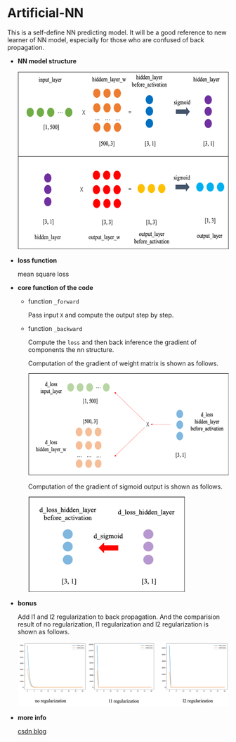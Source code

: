 # Artificial-NN

This is a self-define NN predicting model. It will be a good reference to new learner of NN model, especially for those who are confused of back propagation.

- **NN model structure**

    <div align=left><img width="600" height="405" src="https://github.com/gmlyytt-YANG/img-repo/blob/master/csdn/%E9%97%A8%E5%A4%96%E6%B1%89%E5%85%A5%E9%97%A8DL%20--%20%E7%A5%9E%E7%BB%8F%E7%BD%91%E7%BB%9C%E6%8E%A8%E5%AF%BC%E5%8F%8Apython%E5%AE%9E%E7%8E%B0/nn_plot.png"/></div>
    
- **loss function**

    mean square loss 
    

- **core function of the code** 

    - function `_forward`
    
        Pass input `X` and compute the output step by step.
    
    - function `_backward`
    
        Compute the `loss` and then back inference the gradient of components the nn structure.
        
        Computation of the gradient of weight matrix is shown as follows.
        
        <div align=left><img width="634" height="232" src="https://github.com/gmlyytt-YANG/img-repo/blob/master/csdn/%E9%97%A8%E5%A4%96%E6%B1%89%E5%85%A5%E9%97%A8DL%20--%20%E7%A5%9E%E7%BB%8F%E7%BD%91%E7%BB%9C%E6%8E%A8%E5%AF%BC%E5%8F%8Apython%E5%AE%9E%E7%8E%B0/nn_plot_bp.png"/></div>
 
        Computation of the gradient of sigmoid output is shown as follows.
        
        <div align=left><img width="356" height="217" src="https://github.com/gmlyytt-YANG/img-repo/blob/master/csdn/%E9%97%A8%E5%A4%96%E6%B1%89%E5%85%A5%E9%97%A8DL%20--%20%E7%A5%9E%E7%BB%8F%E7%BD%91%E7%BB%9C%E6%8E%A8%E5%AF%BC%E5%8F%8Apython%E5%AE%9E%E7%8E%B0/nn_plot_bp_2.png"/></div>
    
- **bonus**
    
    Add l1 and l2 regularization to back propagation. And the comparision result of no regularization, l1 regularization and l2 regularization is shown as follows.
    
    ![h3](https://github.com/gmlyytt-YANG/img-repo/blob/master/csdn/%E9%97%A8%E5%A4%96%E6%B1%89%E5%85%A5%E9%97%A8DL%20--%20%E7%A5%9E%E7%BB%8F%E7%BD%91%E7%BB%9C%E6%8E%A8%E5%AF%BC%E5%8F%8Apython%E5%AE%9E%E7%8E%B0/nn_plot_regularization.png)
    
- **more info**

    [csdn blog](https://blog.csdn.net/weixin_37688445/article/details/77417522)